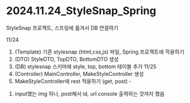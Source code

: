 # 2024.11.24_StyleSnap_Spring
StyleSnap 프로젝트, 스프링에 옮겨서 DB 연결하기


11/24 
1. (Template) 기존 stylesnap (html,css,js) 파일, Spring 프로젝트에 적용하기
2. (DTO) StyleDTO, TopDTO, BottomDTO 생성
3. (DB) stylesnap 스키마에 style, top, bottom 테이블 추가
11/25  
1. (Controller) MainController, MakeStyleController 생성
2. MakeStyleController에 rest 적용하기 (get, post) -
  1) input했는 img 하나, post해서 id, url console 출력하는 것까지 했음
